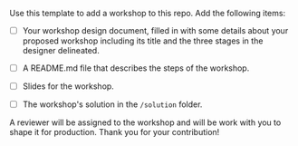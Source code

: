 Use this template to add a workshop to this repo. Add the following items:

- [ ] Your workshop design document, filled in with some details about your proposed workshop including its title and the three stages in the designer delineated.

- [ ] A README.md file that describes the steps of the workshop.

- [ ] Slides for the workshop.

- [ ] The workshop's solution in the `/solution` folder.

A reviewer will be assigned to the workshop and will be work with you to shape it for production. Thank you for your contribution!

